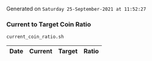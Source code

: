Generated on `Saturday 25-September-2021 at 11:52:27`

### Current to Target Coin Ratio
`current_coin_ratio.sh`

Date|Current|Target|Ratio
---|---|---|---
